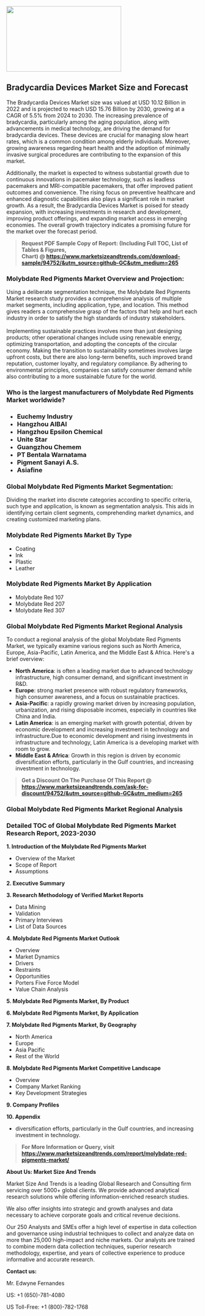 <p><img class="alignnone size-medium wp-image-20088" src="https://ffe5etoiles.com/wp-content/uploads/2024/12/MST1-300x171.png" alt="" width="300" height="171" /></p><h2>Bradycardia Devices Market Size and Forecast</h2><p>The Bradycardia Devices Market size was valued at USD 10.12 Billion in 2022 and is projected to reach USD 15.76 Billion by 2030, growing at a CAGR of 5.5% from 2024 to 2030. The increasing prevalence of bradycardia, particularly among the aging population, along with advancements in medical technology, are driving the demand for bradycardia devices. These devices are crucial for managing slow heart rates, which is a common condition among elderly individuals. Moreover, growing awareness regarding heart health and the adoption of minimally invasive surgical procedures are contributing to the expansion of this market.</p><p>Additionally, the market is expected to witness substantial growth due to continuous innovations in pacemaker technology, such as leadless pacemakers and MRI-compatible pacemakers, that offer improved patient outcomes and convenience. The rising focus on preventive healthcare and enhanced diagnostic capabilities also plays a significant role in market growth. As a result, the Bradycardia Devices Market is poised for steady expansion, with increasing investments in research and development, improving product offerings, and expanding market access in emerging economies. The overall growth trajectory indicates a promising future for the market over the forecast period.</p></p><blockquote id="" class=""><strong>Request PDF Sample Copy of Report: (Including Full TOC, List of Tables &amp; Figures, Chart)&nbsp;@&nbsp;<strong><a href="https://www.marketsizeandtrends.com/download-sample/94752/&utm_source=github-GC&utm_medium=265" target="_blank">https://www.marketsizeandtrends.com/download-sample/94752/&utm_source=github-GC&utm_medium=265</a></strong></strong></blockquote><h3 id="" class="">Molybdate Red Pigments Market&nbsp;Overview and Projection:</h3><p id="" class="">Using a deliberate segmentation technique, the Molybdate Red Pigments Market research study provides a comprehensive analysis of multiple market segments, including application, type, and location. This method gives readers a comprehensive grasp of the factors that help and hurt each industry in order to satisfy the high standards of industry stakeholders. <br /> <br />Implementing sustainable practices involves more than just designing products; other operational changes include using renewable energy, optimizing transportation, and adopting the concepts of the circular economy. Making the transition to sustainability sometimes involves large upfront costs, but there are also long-term benefits, such improved brand reputation, customer loyalty, and regulatory compliance. By adhering to environmental principles, companies can satisfy consumer demand while also contributing to a more sustainable future for the world.</p><h3 id="" class="">Who is the largest manufacturers of&nbsp;Molybdate Red Pigments Market worldwide?</h3><h3 class=""><p><ul><li>Euchemy Industry </li><li> Hangzhou AIBAI </li><li> Hangzhou Epsilon Chemical </li><li> Unite Star </li><li> Guangzhou Chemem </li><li> PT Bentala Warnatama </li><li> Pigment Sanayi A.S. </li><li> Asiafine</li></ul></p></h3><h3 id="" class="">Global&nbsp;Molybdate Red Pigments Market Segmentation:</h3><p id="" class="">Dividing the market into discrete categories according to specific criteria, such type and application, is known as segmentation analysis. This aids in identifying certain client segments, comprehending market dynamics, and creating customized marketing plans.</p><h3 id="" class="">Molybdate Red Pigments Market&nbsp;By Type</h3><p><p><ul><li>Coating </li><li> Ink </li><li> Plastic </li><li> Leather</p></li></ul></p></p><h3 id="" class="">Molybdate Red Pigments Market&nbsp;By Application</h3><p class=""><p><ul><li>Molybdate Red 107 </li><li> Molybdate Red 207 </li><li> Molybdate Red 307</li></ul></p></p><h3 id="" class="">Global Molybdate Red Pigments Market Regional Analysis</h3><p id="" class="">To conduct a regional analysis of the global Molybdate Red Pigments Market, we typically examine various regions such as North America, Europe, Asia-Pacific, Latin America, and the Middle East &amp; Africa. Here's a brief overview:</p><ul><li><strong>North America</strong>: is often a leading market due to advanced technology infrastructure, high consumer demand, and significant investment in R&amp;D.</li><li><strong>Europe</strong>: strong market presence with robust regulatory frameworks, high consumer awareness, and a focus on sustainable practices.</li><li><strong>Asia-Pacific</strong>: a rapidly growing market driven by increasing population, urbanization, and rising disposable incomes, especially in countries like China and India.</li><li><strong>Latin America</strong>: is an emerging market with growth potential, driven by economic development and increasing investment in technology and infrastructure.Due to economic development and rising investments in infrastructure and technology, Latin America is a developing market with room to grow.</li><li><strong>Middle East &amp; Africa</strong>: Growth in this region is driven by economic diversification efforts, particularly in the Gulf countries, and increasing investment in technology.</li></ul><blockquote id="" class=""><strong>Get a Discount On The Purchase Of This Report @ <strong><a href="https://www.marketsizeandtrends.com/ask-for-discount/94752/&utm_source=github-GC&utm_medium=265" target="_blank">https://www.marketsizeandtrends.com/ask-for-discount/94752/&utm_source=github-GC&utm_medium=265</a></strong></strong></blockquote><h3 id="" class="">Global Molybdate Red Pigments Market Regional Analysis</h3><h3 id="" class="">Detailed TOC of Global Molybdate Red Pigments Market Research Report, 2023-2030</h3><p id="" class=""><strong>1. Introduction of the Molybdate Red Pigments Market</strong></p><ul><li>Overview of the Market</li><li>Scope of Report</li><li>Assumptions</li></ul><p id="" class=""><strong>2. Executive Summary</strong></p><p id="" class=""><strong>3. Research Methodology of Verified Market Reports</strong></p><ul><li>Data Mining</li><li>Validation</li><li>Primary Interviews</li><li>List of Data Sources</li></ul><p id="" class=""><strong>4. Molybdate Red Pigments Market Outlook</strong></p><ul><li>Overview</li><li>Market Dynamics</li><li>Drivers</li><li>Restraints</li><li>Opportunities</li><li>Porters Five Force Model</li><li>Value Chain Analysis</li></ul><p id="" class=""><strong>5. Molybdate Red Pigments Market, By Product</strong></p><p id="" class=""><strong>6. Molybdate Red Pigments Market, By Application</strong></p><p id="" class=""><strong>7. Molybdate Red Pigments Market, By Geography</strong></p><ul><li>North America</li><li>Europe</li><li>Asia Pacific</li><li>Rest of the World</li></ul><p id="" class=""><strong>8. Molybdate Red Pigments Market Competitive Landscape</strong></p><ul><li>Overview</li><li>Company Market Ranking</li><li>Key Development Strategies</li></ul><p id="" class=""><strong>9. Company Profiles</strong></p><p id="" class=""><strong>10. Appendix</strong></p><ul><li>diversification efforts, particularly in the Gulf countries, and increasing investment in technology.</li></ul><blockquote id="" class=""><strong>For More Information or Query, visit <strong><strong><a href="https://www.marketsizeandtrends.com/report/molybdate-red-pigments-market/" target="_blank">https://www.marketsizeandtrends.com/report/molybdate-red-pigments-market/</a></strong></strong></strong></blockquote><p id="" class=""><strong>About Us: Market Size And Trends</strong></p><p id="" class="">Market Size And Trends is a leading Global Research and Consulting firm servicing over 5000+ global clients. We provide advanced analytical research solutions while offering information-enriched research studies.</p><p id="" class="">We also offer insights into strategic and growth analyses and data necessary to achieve corporate goals and critical revenue decisions.</p><p id="" class="">Our 250 Analysts and SMEs offer a high level of expertise in data collection and governance using industrial techniques to collect and analyze data on more than 25,000 high-impact and niche markets. Our analysts are trained to combine modern data collection techniques, superior research methodology, expertise, and years of collective experience to produce informative and accurate research.</p><p id="" class=""><strong>Contact us:</strong></p><p id="" class="">Mr. Edwyne Fernandes</p><p id="" class="">US: +1 (650)-781-4080</p><p id="" class="">US Toll-Free: +1 (800)-782-1768</p>
